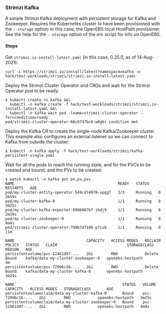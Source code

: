 ### Strimzi Kafka

A simple Strimzi Kafka deployment with persistent storage for Kafka and Zookeeper. Requires the Kubernetes
cluster to have been provisioned with the `--storage` option: in this case, the OpenEBS local HostPath provisioner.
See the help for the `--storage` option of the `dtk` script for info on OpenEBS.

#### Steps

Get `strimzi.io-install-latest.yaml` (in this case, 0.25.0, as of 14-Aug-2021):
```shell
curl -L https://strimzi.io/install/latest?namespace=kafka -o hack/test-workloads/strimzi/strimzi.io-install-latest.yaml
```

Deploy the Strimzi Cluster Operator and CRDs and wait for the Strimzi Operator pod to be ready:
```shell
$ kubectl create ns kafka &&\
  kubectl -n kafka create -f hack/test-workloads/strimzi/strimzi.io-install-latest.yaml &&\
  kubectl -n kafka wait pod -lname=strimzi-cluster-operator --for=condition=ready 
pod/strimzi-cluster-operator-68c6747bc6-w8gkr condition met
```

Deploy the Kafka CR to create the single-node Kafka/Zookeeper cluster. This example also configures an external listener so we can connect to Kafka from outside the cluster:
```shell
$ kubectl -n kafka apply -f hack/test-workloads/strimzi/kafka-persistent-single.yaml
```

Wait for all the pods to reach the running state, and for the PVCs to be created and bound, and the PVs to be created.
```shell
$ watch kubectl -n kafka get po,pv,pvc
NAME                                              READY   STATUS    RESTARTS   AGE
pod/my-cluster-entity-operator-549cd74978-vpgg7   3/3     Running   0          2m59s
pod/my-cluster-kafka-0                            1/1     Running   0          3m25s
pod/my-cluster-kafka-exporter-898b887bf-jkdj9     1/1     Running   0          2m39s
pod/my-cluster-zookeeper-0                        1/1     Running   0          4m4s
pod/strimzi-cluster-operator-799b7d7596-p7cvb     1/1     Running   0          11m

NAME                                CAPACITY   ACCESS MODES   RECLAIM POLICY   STATUS   CLAIM                               STORAGECLASS       REASON   AGE
persistentvolume/pvc-12461d97-...   2Gi        RWO            Delete           Bound    kafka/data-my-cluster-zookeeper-0   openebs-hostpath            4m
persistentvolume/pvc-72996c16-...   2Gi        RWO            Delete           Bound    kafka/data-my-cluster-kafka-0       openebs-hostpath            3m24s

NAME                                                STATUS   VOLUME             CAPACITY   ACCESS MODES   STORAGECLASS       AGE
persistentvolumeclaim/data-my-cluster-kafka-0       Bound    pvc-72996c16-...   2Gi        RWO            openebs-hostpath   3m25s
persistentvolumeclaim/data-my-cluster-zookeeper-0   Bound    pvc-12461d97-...   2Gi        RWO            openebs-hostpath   4m4s
```

